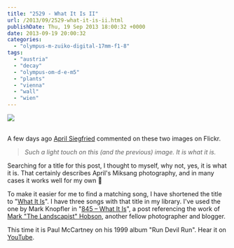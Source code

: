 ```yaml
---
title: "2529 - What It Is II"
url: /2013/09/2529-what-it-is-ii.html
publishDate: Thu, 19 Sep 2013 18:00:32 +0000
date: 2013-09-19 20:00:32
categories: 
  - "olympus-m-zuiko-digital-17mm-f1-8"
tags: 
  - "austria"
  - "decay"
  - "olympus-om-d-e-m5"
  - "plants"
  - "vienna"
  - "wall"
  - "wien"
---
```

<div class="container">
<div class="center"><a target="_blank" href="https://d25zfm9zpd7gm5.cloudfront.net/1200x1200/2013/20130911_155843_lr.jpg"><img src="https://d25zfm9zpd7gm5.cloudfront.net/0600x0600/2013/20130911_155843_lr.jpg" /></a></div>
</div>
<br />

A few days ago <a href="http://www.bungalow104.com/" target="_blank">April Siegfried</a> commented on these two images on Flickr. <blockquote><em>Such a light touch on this (and the previous) image. It is what it is.</em></blockquote>

<a target="_blank" href="https://d25zfm9zpd7gm5.cloudfront.net/1200x1200/2013/20130911_165534_lr.jpg"><img style="margin: 0pt 0px 0pt 10px; float: right;" src="https://d25zfm9zpd7gm5.cloudfront.net/0150x0150/2013/20130911_165534_lr.jpg" alt="" border="0" /></a> Searching for a title for this post, I thought to myself, why not, yes, it is what it is. That certainly describes April's Miksang photography, and in many cases it works well for my own 🙂

 To make it easier for me to find a matching song, I have shortened the title to "<a href="http://www.lyricsmode.com/lyrics/p/paul_mccartney/what_it_is.html" target="_blank">What It Is</a>". I have three songs with that title in my library. I've used the one by Mark Knopfler in "<a href="/2009/02/845-what-it-is.html" target="_blank">845 – What It Is</a>", a post referencing the work of <a href="http://landscapist.squarespace.com/" target="_blank">Mark "The Landscapist" Hobson</a>, another fellow photographer and blogger.

This time it is Paul McCartney on his 1999 album "Run Devil Run". Hear it on <a href="http://www.youtube.com/watch?v=tjDcDM3Xj34" target="_blank">YouTube</a>.
